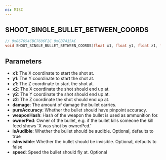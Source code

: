 ```yaml
---
ns: MISC
---
```

## SHOOT_SINGLE_BULLET_BETWEEN_COORDS

```c
// 0x867654CBC7606F2C 0xCB7415AC
void SHOOT_SINGLE_BULLET_BETWEEN_COORDS(float x1, float y1, float z1, float x2, float y2, float z2, int damage, BOOL pureAccuracy, Hash weaponHash, Ped ownerPed, BOOL isAudible, BOOL isInvisible, float speed);
```

## Parameters
* **x1**: The X coordinate to start the shot at.
* **y1**: The Y coordinate to start the shot at.
* **z1**: The Z coordinate to start the shot at.
* **x2**: The X coordinate the shot should end up at.
* **y2**: The Y coordinate the shot should end up at.
* **z2**: The Z coordinate the shot should end up at.
* **damage**: The amount of damage the bullet carries.
* **pureAccuracy**: Whether the bullet should have pinpoint accuracy.
* **weaponHash**: Hash of the weapon the bullet is used as ammunition for.
* **ownerPed**: Owner of the bullet, e.g. if the bullet kills someone the kill feed shows 'X was shot by ownerPed.'
* **isAudible**: Whether the bullet should be audible. Optional, defaults to true
* **isInvisible**: Whether the bullet should be invisible. Optional, defaults to false
* **speed**: Speed the bullet should fly at. Optional

